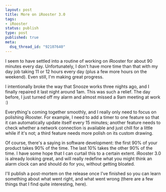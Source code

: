 ```yaml
--- 
layout: post
title: More on iRooster 3.0
tags: 
- iRooster
status: publish
type: post
published: true
meta: 
  dsq_thread_id: "92107640"
---
```

I seem to have settled into a routine of working on iRooster for about 90 minutes every day. Unfortunately, I don't have more time than that with my day job taking 11 or 12 hours every day (plus a few more hours on the weekend). Even still, I'm making great progress.

  I intentionally broke the way that Snooze works three nights ago, and I finally repaired it last night around 1am. This was such a relief. The day before, I just turned off my alarm and almost missed a 9am meeting at work :)

  Everything's coming together smoothly, and I really only need to focus on polishing iRooster. For example, I need to add a timer to one feature so that it can automatically update itself every 15 minutes; another feature needs to check whether a network connection is available and just chill for a little while if it's not; a third feature needs more polish on its custom drawing.

  Of course, there's a saying in software development: the first 90% of your product takes 90% of the time. The last 10% takes the other 90% of the time. I have some hope that I can curtail this to a certain extent. iRooster 3.0 is already looking great, and will really redefine what you might think an alarm clock can and should do for you, without getting bloated.

  I'll publish a post-mortem on the release once I've finished so you can learn something about what went right, and what went wrong (there are a few things that I find quite interesting, here).
